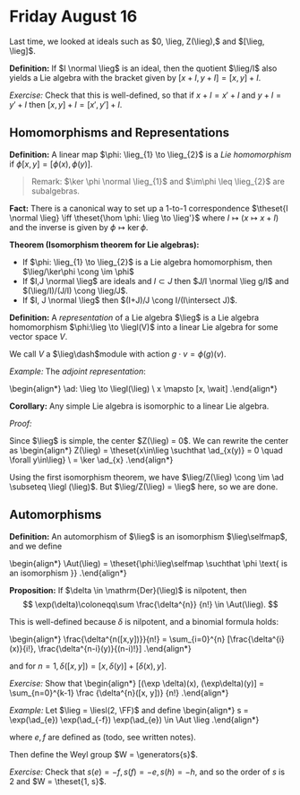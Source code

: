 # Friday August 16

Last time, we looked at ideals such as $0, \lieg, Z(\lieg),$ and $[\lieg, \lieg]$.

**Definition:**
If $I \normal \lieg$ is an ideal, then the quotient $\lieg/I$ also yields a Lie algebra with the bracket given by $[x+I, y+I] = [x,y] + I$.

*Exercise:*
Check that this is well-defined, so that if $x + I = x' + I$ and $y+I = y' + I$ then $[x,y] + I = [x', y'] + I$.

## Homomorphisms and Representations

**Definition:**
A linear map $\phi: \lieg_{1} \to \lieg_{2}$ is a *Lie homomorphism* if $\phi[x,y] = [\phi(x), \phi(y)]$.

> Remark: $\ker \phi \normal \lieg_{1}$ and $\im\phi \leq \lieg_{2}$ are subalgebras.

**Fact:** 
There is a canonical way to set up a 1-to-1 correspondence $\theset{I \normal \lieg} \iff \theset{\hom \phi: \lieg \to \lieg'}$ where $I \mapsto (x \mapsto x + I)$ and the inverse is given by $\phi \mapsto \ker \phi$.

**Theorem (Isomorphism theorem for Lie algebras):**

- If $\phi: \lieg_{1} \to \lieg_{2}$ is a Lie algebra homomorphism, then $\lieg/\ker\phi \cong \im \phi$
- If $I,J \normal \lieg$ are ideals and $I \subset J$ then $J/I \normal \lieg g/I$ and $(\lieg/I)/(J/I) \cong \lieg/J$.
- If $I, J \normal \lieg$ then $(I+J)/J \cong I/(I\intersect J)$.

**Definition:**
A *representation* of a Lie algebra $\lieg$ is a Lie algebra homomorphism $\phi:\lieg \to \liegl(V)$ into a linear Lie algebra for some vector space $V$.

We call $V$ a $\lieg\dash$module with action $g\cdot v = \phi(g)(v)$.

*Example:* 
The *adjoint representation*:

\begin{align*}
\ad: \lieg \to \liegl(\lieg) \\
x \mapsto [x, \wait]
.\end{align*}

**Corollary:**
Any simple Lie algebra is isomorphic to a linear Lie algebra.

*Proof:* 

Since $\lieg$ is simple, the center $Z(\lieg) = 0$. We can rewrite the center as
\begin{align*}
Z(\lieg) = \theset{x\in\lieg \suchthat \ad_{x(y)} = 0 \quad \forall y\in\lieg} \\
= \ker \ad_{x}
.\end{align*}

Using the first isomorphism theorem, we have $\lieg/Z(\lieg) \cong \im \ad \subseteq \liegl (\lieg)$. But $\lieg/Z(\lieg) = \lieg$ here, so we are done.

## Automorphisms

**Definition:** 
An automorphism of $\lieg$ is an isomorphism $\lieg\selfmap$, and we define

\begin{align*}
\Aut(\lieg) = \theset{\phi:\lieg\selfmap \suchthat \phi \text{ is an isomorphism }}
.\end{align*}

**Proposition:**
If $\delta \in \mathrm{Der}(\lieg)$ is nilpotent, then
$$
\exp(\delta)\coloneqq\sum \frac{\delta^{n}} {n!} \in \Aut(\lieg).
$$

This is well-defined because $\delta$ is nilpotent, and a binomial formula holds:

\begin{align*}
\frac{\delta^{n([x,y])}}{n!} = \sum_{i=0}^{n} [\frac{\delta^{i}(x)}{i!}, \frac{\delta^{n-i}(y)}{(n-i)!}]
.\end{align*}

and for $n=1, \delta([x,y]) = [x, \delta(y)] + [\delta(x), y]$.

*Exercise:* 
Show that
\begin{align*}
[(\exp \delta)(x), (\exp\delta)(y)] = \sum_{n=0}^{k-1} \frac {\delta^{n}([x, y])} {n!}
.\end{align*}

*Example:* 
Let $\lieg = \liesl(2, \FF)$ and define
\begin{align*}
s = \exp(\ad_{e}) \exp(\ad_{-f}) \exp(\ad_{e}) \in \Aut \lieg
.\end{align*}

where $e,f$ are defined as (todo, see written notes).

Then define the Weyl group $W = \generators{s}$.

*Exercise:*
Check that $s(e) = -f, s(f) = -e, s(h) = -h$, and so the order of $s$ is 2 and $W = \theset{1, s}$.
